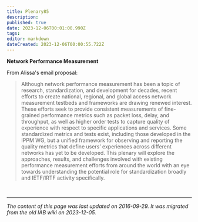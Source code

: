 ```yaml
---
title: Plenary85
description: 
published: true
date: 2023-12-06T00:01:00.990Z
tags: 
editor: markdown
dateCreated: 2023-12-06T00:00:55.722Z
---
```


**Network Performance Measurement**

From Alissa's email proposal:

> Although network performance measurement has been a topic of research, 
> standardization, and development for decades, recent efforts to create 
> national, regional, and global access network measurement testbeds and 
> frameworks are drawing renewed interest. These efforts seek to provide 
> consistent measurements of fine-grained performance metrics such as 
> packet loss, delay, and throughput, as well as higher order tests to 
> capture quality of experience with respect to specific applications and 
> services. Some standardized metrics and tests exist, including those 
> developed in the IPPM WG, but a unified framework for observing and 
> reporting the quality metrics that define users’ experiences across 
> different networks has yet to be developed. This plenary will explore 
> the approaches, results, and challenges involved with existing 
> performance measurement efforts from around the world with an eye 
> towards understanding the potential role for standardization broadly and 
> IETF/IRTF activity specifically.
> 

&nbsp;
&nbsp;
&nbsp;

---

*The content of this page was last updated on 2016-09-29. It was migrated from the old IAB wiki on 2023-12-05.*